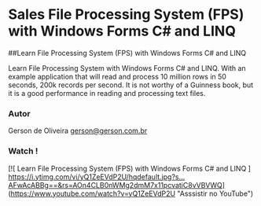 # Sales File Processing System (FPS) with Windows Forms C# and LINQ 

##Learn File Processing System (FPS) with Windows Forms C# and LINQ

Learn File Processing System with Windows Forms C#  and LINQ.
With an example application that will read and process 10 million rows in 50 seconds, 200k records per second.
It is not worthy of a Guinness book, but it is a good performance in reading and processing text files.

### Autor
Gerson de Oliveira
gerson@gerson.com.br

### Watch !
[![ Learn File Processing System (FPS) with Windows Forms C# and LINQ ] 	https://i.ytimg.com/vi/yQ1ZeEVdP2U/hqdefault.jpg?s…AFwAcABBg==&rs=AOn4CLB0nWMg2dmM7x11pcvatiC8vVBVWQ] (https://www.youtube.com/watch?v=yQ1ZeEVdP2U "Asssistir no YouTube")
